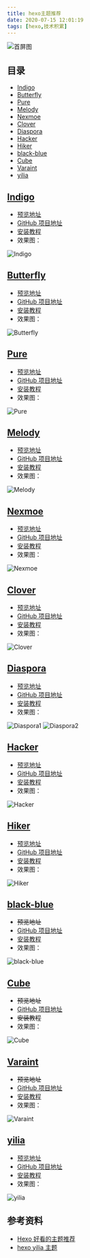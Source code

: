 ```yaml
---
title: hexo主题推荐
date: 2020-07-15 12:01:19
tags: [hexo,技术积累]
---
```


![首屏图](https://s1.ax1x.com/2020/07/17/Us3XjK.jpg)

<!-- more -->

## 目录

* [Indigo](#Indigo)
* [Butterfly](#Butterfly)
* [Pure](#Pure)
* [Melody](#Melody)
* [Nexmoe](#Nexmoe)
* [Clover](#Clover)
* [Diaspora](#Diaspora)
* [Hacker](#Hacker)
* [Hiker](#Hiker)
* [black-blue](#black-blue)
* [Cube](#Cube)
* [Varaint](#Varaint)
* [yilia](#yilia)

## [Indigo](#Indigo)

* [预览地址](https://www.imys.net/)
* [GitHub 项目地址](https://github.com/yscoder/hexo-theme-indigo)
* [安装教程](https://github.com/yscoder/hexo-theme-indigo/wiki)
* 效果图：

![Indigo](hexo主题推荐/Indigo.png)

## [Butterfly](#Butterfly)

* [预览地址](https://jerryc.me/)
* [GitHub 项目地址](https://github.com/jerryc127/hexo-theme-butterfly)
* [安装教程](https://jerryc.me/posts/21cfbf15/)
* 效果图：

![Butterfly](https://img-blog.csdnimg.cn/20190816091627682.png?x-oss-process=image/watermark,type_ZmFuZ3poZW5naGVpdGk,shadow_10,text_aHR0cHM6Ly9ibG9nLmNzZG4ubmV0L3pnZDgyNjIzNzcxMA==,size_16,color_FFFFFF,t_70)

## [Pure](#Pure)

* [预览地址](https://blog.cofess.com/)
* [GitHub 项目地址](https://github.com/cofess/hexo-theme-pure)
* [安装教程](https://blog.cofess.com/2017/11/01/hexo-blog-theme-pure-usage-description.html)
* 效果图：

![Pure](https://img-blog.csdnimg.cn/20190816091713359.png?x-oss-process=image/watermark,type_ZmFuZ3poZW5naGVpdGk,shadow_10,text_aHR0cHM6Ly9ibG9nLmNzZG4ubmV0L3pnZDgyNjIzNzcxMA==,size_16,color_FFFFFF,t_70)

## [Melody](#Melody)

* [预览地址](https://molunerfinn.com/)
* [GitHub 项目地址](https://github.com/Molunerfinn/hexo-theme-melody)
* [安装教程](https://github.com/Molunerfinn/hexo-theme-melody)
* 效果图：

![Melody](https://img-blog.csdnimg.cn/20190816091738576.png?x-oss-process=image/watermark,type_ZmFuZ3poZW5naGVpdGk,shadow_10,text_aHR0cHM6Ly9ibG9nLmNzZG4ubmV0L3pnZDgyNjIzNzcxMA==,size_16,color_FFFFFF,t_70)

## [Nexmoe](#Nexmoe)

* [预览地址](https://nexmoe.com/)
* [GitHub 项目地址](https://github.com/nexmoe/hexo-theme-nexmoe)
* [安装教程](https://nexmoe.com/hexo-theme-nexmoe.html)
* 效果图：

![Nexmoe](https://img-blog.csdnimg.cn/20190816091825224.png?x-oss-process=image/watermark,type_ZmFuZ3poZW5naGVpdGk,shadow_10,text_aHR0cHM6Ly9ibG9nLmNzZG4ubmV0L3pnZDgyNjIzNzcxMA==,size_16,color_FFFFFF,t_70)

## [Clover](#Clover)

* [预览地址](https://esappear.github.io/clover/)
* [GitHub 项目地址](https://github.com/esappear/hexo-theme-clover)
* [安装教程](https://github.com/esappear/hexo-theme-clover)
* 效果图：

![Clover](hexo主题推荐/Clover.png)

## [Diaspora](#Diaspora)

* [预览地址](https://fech.in/)
* [GitHub 项目地址](https://github.com/Fechin/hexo-theme-diaspora)
* [安装教程](https://github.com/Fechin/hexo-theme-diaspora)
* 效果图：

![Diaspora1](hexo主题推荐/Diaspora1.jpg)
![Diaspora2](https://img-blog.csdnimg.cn/20190816092926768.png?x-oss-process=image/watermark,type_ZmFuZ3poZW5naGVpdGk,shadow_10,text_aHR0cHM6Ly9ibG9nLmNzZG4ubmV0L3pnZDgyNjIzNzcxMA==,size_16,color_FFFFFF,t_70)

## [Hacker](#Hacker)

* [预览地址](https://blog.daraw.cn/)
* [GitHub 项目地址](https://github.com/CodeDaraW/Hacker)
* [安装教程](https://github.com/CodeDaraW/Hacker)
* 效果图：

![Hacker](hexo主题推荐/Hacker.jpg)

## [Hiker](#Hiker)

* [预览地址](https://itimetraveler.github.io/hexo-theme-hiker/)
* [GitHub 项目地址](https://github.com/iTimeTraveler/hexo-theme-hiker)
* [安装教程](https://github.com/iTimeTraveler/hexo-theme-hiker/blob/master/README.cn.md)
* 效果图：

![Hiker](hexo主题推荐/Hiker.png)

## [black-blue](#black-blue)

* ~~预览地址~~
* [GitHub 项目地址](https://github.com/maochunguang/black-blue)
* [安装教程](https://github.com/maochunguang/black-blue)
* 效果图：

![black-blue](hexo主题推荐/black-blue.png)

## [Cube](#Cube)

* ~~预览地址~~
* [GitHub 项目地址](https://github.com/ZEROKISEKI/hexo-theme-cube)
* ~~安装教程~~
* 效果图：

![Cube](https://img-blog.csdnimg.cn/20190816094150954.png?x-oss-process=image/watermark,type_ZmFuZ3poZW5naGVpdGk,shadow_10,text_aHR0cHM6Ly9ibG9nLmNzZG4ubmV0L3pnZDgyNjIzNzcxMA==,size_16,color_FFFFFF,t_70)

## [Varaint](#Varaint)

* ~~预览地址~~
* [GitHub 项目地址](https://github.com/justpsvm/hexo-theme-varaint)
* [安装教程](https://github.com/justpsvm/hexo-theme-varaint)
* 效果图：

![Varaint](hexo主题推荐/Varaint.png)

## [yilia](#yilia)

* [预览地址](http://litten.me/)
* [GitHub 项目地址](https://github.com/litten/hexo-theme-yilia)
* [安装教程](https://github.com/litten/hexo-theme-yilia)
* 效果图：

![yilia](hexo主题推荐/yilia.png)

## 参考资料

* [Hexo 好看的主题推荐](https://blog.csdn.net/zgd826237710/article/details/99671027)
* [hexo yilia 主题](https://davidham3.github.io/blog/2018/07/13/hexo-yilia-%E4%B8%BB%E9%A2%98/)